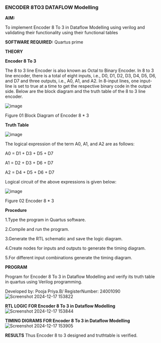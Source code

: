 ### ENCODER 8TO3 DATAFLOW Modelling

**AIM:**

To implement  Encoder 8 To 3 in Dataflow Modelling using verilog and validating their functionality using their functional tables

**SOFTWARE REQUIRED:** Quartus prime

**THEORY**

**Encoder 8 To 3**

The 8 to 3 line Encoder is also known as Octal to Binary Encoder. In 8 to 3 line encoder, there is a total of eight inputs, i.e., D0, D1, D2, D3, D4, D5, D6, and D7 and three outputs, i.e., A0, A1, and A2. In 8-input lines, one input-line is set to true at a time to get the respective binary code in the output side. Below are the block diagram and the truth table of the 8 to 3 line encoder.

![image](https://github.com/naavaneetha/ENCODER8TO3DATAFLOW/assets/154305477/0bc242c1-eb9e-4c47-afe5-30428470efc3)

Figure 01  Block Diagram of Encoder 8 * 3

**Truth Table**

![image](https://github.com/naavaneetha/ENCODER8TO3DATAFLOW/assets/154305477/35496b14-ae6e-4cd1-9abd-d6736b576575)

The logical expression of the term A0, A1, and A2 are as follows:

A0 = D1 + D3 + D5 + D7

A1 = D2 + D3 + D6 + D7

A2 = D4 + D5 + D6 + D7

Logical circuit of the above expressions is given below:

![image](https://github.com/naavaneetha/ENCODER8TO3DATAFLOW/assets/154305477/95acaee6-c873-4c75-89eb-ef09fb158053)

Figure 02  Encoder 8 * 3

**Procedure**

1.Type the program in Quartus software.

2.Compile and run the program.

3.Generate the RTL schematic and save the logic diagram.

4.Create nodes for inputs and outputs to generate the timing diagram.

5.For different input combinations generate the timing diagram.

**PROGRAM**

Program for Encoder 8 To 3 in Dataflow Modelling and verify its truth table in quartus using Verilog programming. 

Developed by: Pooja Priya.B/ RegisterNumber: 24001090
![Screenshot 2024-12-17 153822](https://github.com/user-attachments/assets/f31e8c7b-d67d-4def-8a0c-114c48ac6172)


**RTL LOGIC FOR Encoder 8 To 3 in Dataflow Modelling**
![Screenshot 2024-12-17 153844](https://github.com/user-attachments/assets/a4e55769-7906-419b-9564-e7fe6d3457d3)

**TIMING DIGRAMS FOR Encoder 8 To 3 in Dataflow Modelling**
![Screenshot 2024-12-17 153905](https://github.com/user-attachments/assets/c56ff49f-d688-4fd8-8797-1f4682e0269a)

**RESULTS**
Thus Encoder 8 to 3 designed and truthtable is verified.


